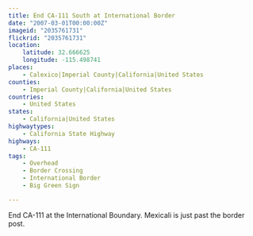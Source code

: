```yaml
---
title: End CA-111 South at International Border
date: "2007-03-01T00:00:00Z"
imageid: "2035761731"
flickrid: "2035761731"
location:
    latitude: 32.666625
    longitude: -115.498741
places:
    - Calexico|Imperial County|California|United States
counties:
    - Imperial County|California|United States
countries:
    - United States
states:
    - California|United States
highwaytypes:
    - California State Highway
highways:
    - CA-111
tags:
    - Overhead
    - Border Crossing
    - International Border
    - Big Green Sign

---
```

End CA-111 at the International Boundary.  Mexicali is just past the border post.